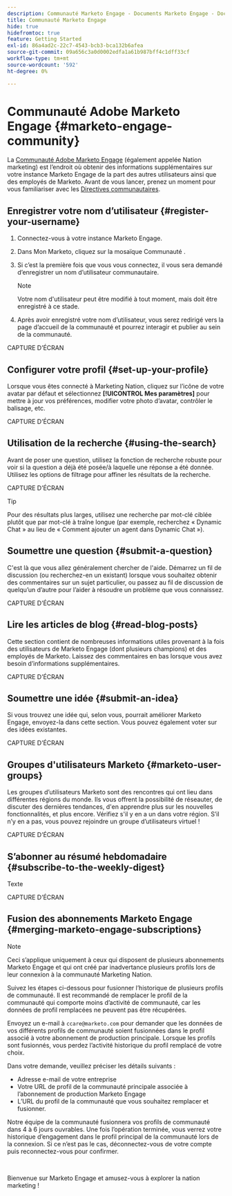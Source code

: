 ```yaml
---
description: Communauté Marketo Engage - Documents Marketo Engage - Documentation du produit
title: Communauté Marketo Engage
hide: true
hidefromtoc: true
feature: Getting Started
exl-id: 86a4ad2c-22c7-4543-bcb3-bca132b6afea
source-git-commit: 09a656c3a0d0002edfa1a61b987bff4c1dff33cf
workflow-type: tm+mt
source-wordcount: '592'
ht-degree: 0%

---
```


# Communauté Adobe Marketo Engage {#marketo-engage-community}

La [Communauté Adobe Marketo Engage](https://nation.marketo.com/) (également appelée Nation marketing) est l’endroit où obtenir des informations supplémentaires sur votre instance Marketo Engage de la part des autres utilisateurs ainsi que des employés de Marketo. Avant de vous lancer, prenez un moment pour vous familiariser avec les [Directives communautaires](https://nation.marketo.com/t5/community-guidelines/ct-p/community-guidelines).

## Enregistrer votre nom d’utilisateur {#register-your-username}

1. Connectez-vous à votre instance Marketo Engage.

1. Dans Mon Marketo, cliquez sur la mosaïque Communauté .

1. Si c’est la première fois que vous vous connectez, il vous sera demandé d’enregistrer un nom d’utilisateur communautaire.

   >[!NOTE]
   >
   >Votre nom d&#39;utilisateur peut être modifié à tout moment, mais doit être enregistré à ce stade.

1. Après avoir enregistré votre nom d’utilisateur, vous serez redirigé vers la page d’accueil de la communauté et pourrez interagir et publier au sein de la communauté.

CAPTURE D’ÉCRAN

## Configurer votre profil {#set-up-your-profile}

Lorsque vous êtes connecté à Marketing Nation, cliquez sur l’icône de votre avatar par défaut et sélectionnez **[!UICONTROL Mes paramètres]** pour mettre à jour vos préférences, modifier votre photo d’avatar, contrôler le balisage, etc.

CAPTURE D’ÉCRAN

## Utilisation de la recherche {#using-the-search}

Avant de poser une question, utilisez la fonction de recherche robuste pour voir si la question a déjà été posée/à laquelle une réponse a été donnée. Utilisez les options de filtrage pour affiner les résultats de la recherche.

CAPTURE D’ÉCRAN

>[!TIP]
>
>Pour des résultats plus larges, utilisez une recherche par mot-clé ciblée plutôt que par mot-clé à traîne longue (par exemple, recherchez « Dynamic Chat » au lieu de « Comment ajouter un agent dans Dynamic Chat »).

## Soumettre une question {#submit-a-question}

C&#39;est là que vous allez généralement chercher de l&#39;aide. Démarrez un fil de discussion (ou recherchez-en un existant) lorsque vous souhaitez obtenir des commentaires sur un sujet particulier, ou passez au fil de discussion de quelqu’un d’autre pour l’aider à résoudre un problème que vous connaissez.

CAPTURE D’ÉCRAN

## Lire les articles de blog {#read-blog-posts}

Cette section contient de nombreuses informations utiles provenant à la fois des utilisateurs de Marketo Engage (dont plusieurs champions) et des employés de Marketo. Laissez des commentaires en bas lorsque vous avez besoin d’informations supplémentaires.

CAPTURE D’ÉCRAN

## Soumettre une idée {#submit-an-idea}

Si vous trouvez une idée qui, selon vous, pourrait améliorer Marketo Engage, envoyez-la dans cette section. Vous pouvez également voter sur des idées existantes.

CAPTURE D’ÉCRAN

## Groupes d&#39;utilisateurs Marketo {#marketo-user-groups}

Les groupes d’utilisateurs Marketo sont des rencontres qui ont lieu dans différentes régions du monde. Ils vous offrent la possibilité de réseauter, de discuter des dernières tendances, d&#39;en apprendre plus sur les nouvelles fonctionnalités, et plus encore. Vérifiez s&#39;il y en a un dans votre région. S’il n’y en a pas, vous pouvez rejoindre un groupe d’utilisateurs virtuel !

CAPTURE D’ÉCRAN

## S’abonner au résumé hebdomadaire {#subscribe-to-the-weekly-digest}

Texte

CAPTURE D’ÉCRAN

## Fusion des abonnements Marketo Engage {#merging-marketo-engage-subscriptions}

>[!NOTE]
>
>Ceci s’applique uniquement à ceux qui disposent de plusieurs abonnements Marketo Engage et qui ont créé par inadvertance plusieurs profils lors de leur connexion à la communauté Marketing Nation.

Suivez les étapes ci-dessous pour fusionner l’historique de plusieurs profils de communauté. Il est recommandé de remplacer le profil de la communauté qui comporte moins d’activité de communauté, car les données de profil remplacées ne peuvent pas être récupérées.

Envoyez un e-mail à `ccare@marketo.com` pour demander que les données de vos différents profils de communauté soient fusionnées dans le profil associé à votre abonnement de production principale. Lorsque les profils sont fusionnés, vous perdez l’activité historique du profil remplacé de votre choix.

Dans votre demande, veuillez préciser les détails suivants :

* Adresse e-mail de votre entreprise
* Votre URL de profil de la communauté principale associée à l’abonnement de production Marketo Engage
* L’URL du profil de la communauté que vous souhaitez remplacer et fusionner.

Notre équipe de la communauté fusionnera vos profils de communauté dans 4 à 6 jours ouvrables. Une fois l’opération terminée, vous verrez votre historique d’engagement dans le profil principal de la communauté lors de la connexion. Si ce n’est pas le cas, déconnectez-vous de votre compte puis reconnectez-vous pour confirmer.

<br>

Bienvenue sur Marketo Engage et amusez-vous à explorer la nation marketing !
